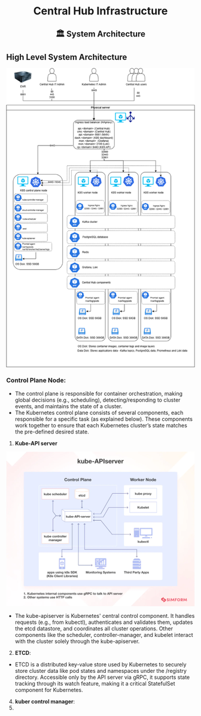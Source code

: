 <div align="center">
<h1>Central Hub Infrastructure</h1>
<h2> 🏛️ System Architecture </h2>
</div>

## High Level System Architecture

<div align="center">
<img alt="k8s_infra" src="/Images/K8s_Infra.drawio.png">
</div>

  ### **Control Plane Node**:

  - The control plane is responsible for container orchestration, making global decisions (e.g., scheduling), detecting/responding to cluster events, and maintains the state of a cluster.
  - The Kubernetes control plane consists of several components, each responsible for a specific task (as explained below). These components work together to ensure that each Kubernetes cluster’s state matches 
    the pre-defined desired state.

  1. **Kube-API server**

  <div align="center">
  <img alt="Kube-API-Server" src="Images/Kube-API-Server.png">
  </div>

  - The kube-apiserver is Kubernetes' central control component. It handles requests (e.g., from kubectl), authenticates and validates them, updates the etcd datastore, and coordinates all cluster 
    operations. Other components like the scheduler, controller-manager, and kubelet interact with the cluster solely through the kube-apiserver.

  2. **ETCD**:
  - ETCD is a distributed key-value store used by Kubernetes to securely store cluster data like pod states and namespaces under the /registry directory. Accessible only by the API server via gRPC, it 
    supports state tracking through its watch feature, making it a critical StatefulSet component for Kubernetes.

  4. **kuber control manager**:
  5. 
